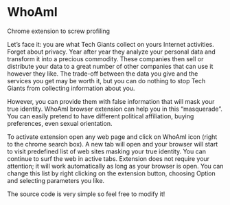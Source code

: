 # WhoAmI
Chrome extension to screw profiling

Let’s face it: you are what Tech Giants collect on yours Internet activities. Forget about privacy. Year after year they analyze your personal data and transform it into a precious commodity. These companies then sell or distribute your data to a great number of other companies that can use it however they like. The trade-off between the data you give and the services you get may be worth it, but you can do nothing to stop Tech Giants from collecting information about you. 

However, you can provide them with false information that will mask your true identity. WhoAmI browser extension can help you in this “masquerade”. You can easily pretend to have different political affiliation, buying preferences, even sexual orientation. 

To activate extension open any web page and click on WhoAmI icon (right to the chrome search box). A new tab will open and your browser will start to visit predefined list of web sites masking your true identity. You can continue to surf the web in active tabs. Extension does not require your attention; it will work automatically as long as your browser is open. You can change this list by right clicking on the extension button, choosing Option and selecting parameters you like.

The source code is very simple so feel free to modify it!
